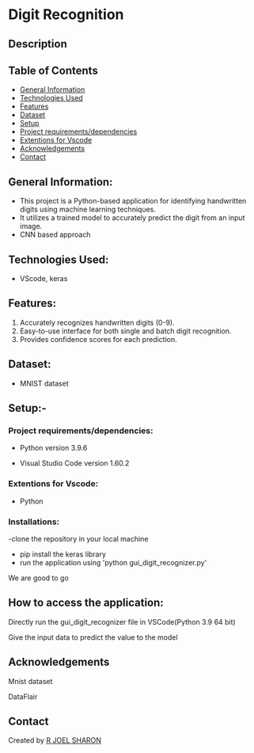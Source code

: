 # Digit Recognition
## **Description**
## **Table of Contents**
- [General Information](https://github.com/jsjoel/iris_classification/blob/main/README.md#general-information)
- [Technologies Used](https://github.com/jsjoel/iris_classification#technologies-used)
- [Features](https://github.com/jsjoel/iris_classification#features)
- [Dataset](https://github.com/jsjoel/iris_classification#dataset)
- [Setup](https://github.com/jsjoel/iris_classification#setup-)
- [Project requirements/dependencies](https://github.com/jsjoel/iris_classification#project-requirementsdependencies)
- [Extentions for Vscode](https://github.com/jsjoel/iris_classification#extentions-for-vscode)
- [Acknowledgements](https://github.com/jsjoel/iris_classification#acknowledgements)
- [Contact](https://github.com/jsjoel/iris_classification#contact)

## **General Information:**

- This project is a Python-based application for identifying handwritten digits using machine learning techniques.
- It utilizes a trained model to accurately predict the digit from an input image.
- CNN based approach

## **Technologies Used:**

- VScode, keras
## **Features:**

1. Accurately recognizes handwritten digits (0-9).
2. Easy-to-use interface for both single and batch digit recognition.
3. Provides confidence scores for each prediction.

## **Dataset:**
 - MNIST dataset

## **Setup:-**


### **Project requirements/dependencies:**

- Python version 3.9.6

- Visual Studio Code version 1.60.2

### Extentions for Vscode:

- Python

### Installations:
-clone the repository in your local machine
- pip install the keras library
- run the application using 'python gui_digit_recognizer.py'

We are good to go

## **How to access the application:**

Directly run the gui_digit_recognizer file in VSCode(Python 3.9  64 bit)

Give the input data to predict the value to the model

## **Acknowledgements**
Mnist dataset

DataFlair


## **Contact**

Created by [R JOEL SHARON](https://github.com/jsjoel)


